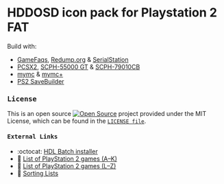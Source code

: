 # HDDOSD icon pack for Playstation 2 FAT

Build with:
 * [GameFaqs][GAMEFAQS_PS2], [Redump.org][REDUMP_PS2] & [SerialStation][SERIAL_STATION_PS2] 
 * [PCSX2][PCSX2], [SCPH-55000 GT][PS2_SCPH_55000_GT] & [SCPH-79010CB][PS2_SCPH_79000]
 * [mymc][MYMC] & [mymc+][MYMCPLUS]
 * [PS2 SaveBuilder][PS2_SAVE_BUILDER]

### <pre>License</pre>
This is an open source [![Open Source](https://raw.githubusercontent.com/abhishekbanthia/Public-APIs/master/opensource.png)](https://www.opensource.org "See http://www.opensource.org for the Open Source Definition") project provided under the MIT License, which can be found in the [`LICENSE file`][LICENSE].

#### <pre>External Links</pre>

* :octocat: [HDL Batch installer][HDL_BATCH_INSTALLER]
* :link: [List of PlayStation 2 games (A–K)][WIKIPEDIA_PS2_LIST_A_K]
* :link: [List of PlayStation 2 games (L–Z)][WIKIPEDIA_PS2_LIST_L_Z]
* :link: [Sorting Lists][SORT_LIST_ONLINE]

[GAMEFAQS_PS2]: https://gamefaqs.gamespot.com/ps2/category/999-all "Gamefaqs · PS2"
[HDL_BATCH_INSTALLER]: https://github.com/israpps/HDL-Batch-installer "HDL Batch installer · Github"
[LICENSE]: ./LICENSE "License"
[MYMC]: http://www.csclub.uwaterloo.ca:11068/mymc "mymc, a PS2 Memory Card Image Utility"
[MYMCPLUS]: https://github.com/thestr4ng3r/mymcplus "PlayStation 2 memory card manager"
[PCSX2]: https://github.com/PCSX2/pcsx2 "PCSX2 · The Playstation 2 Emulator"
[PS2_SCPH_55000_GT]: https://maru-chang.com/hard/scph/index.php/all/english/#SCPH-55000 "PlayStation 2 Racing Pack · SCPH-55000 GT"
[PS2_SCPH_79000]: https://maru-chang.com/hard/scph/index.php/all/english/#SCPH-79000 "PlayStation 2 Slim · SCPH-79000"
[PS2_SAVE_BUILDER]: https://www.ps2savetools.com/download/ps2-save-builder "PS2 SaveBuilder"
[REDUMP_PS2]: http://redump.org/discs/system/ps2/ "Redump.org · PS2 Games"
[SERIAL_STATION_PS2]: https://serialstation.com/titles/?systems=b88ad131-ac80-458e-81a1-33ec9e75ea8a "SerialStation · PS2 Games"
[SORT_LIST_ONLINE]: https://pinetools.com/sort-list "Sort list online"
[WIKIPEDIA_PS2_LIST_A_K]: https://en.wikipedia.org/wiki/List_of_PlayStation_2_games_(A%E2%80%93K) "List of PlayStation 2 games (A–K)"
[WIKIPEDIA_PS2_LIST_L_Z]: https://en.wikipedia.org/wiki/List_of_PlayStation_2_games_(L%E2%80%93Z) "List of PlayStation 2 games (L–Z)"
